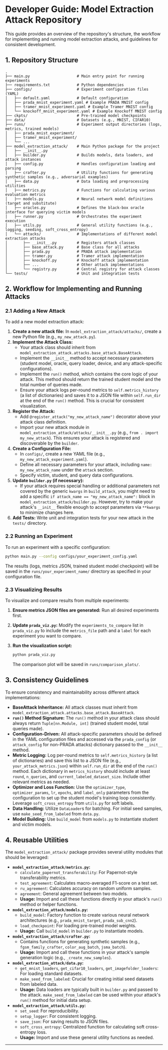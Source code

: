 # Developer Guide: Model Extraction Attack Repository

This guide provides an overview of the repository's structure, the workflow for implementing and running model extraction attacks, and guidelines for consistent development.

## 1. Repository Structure

```
.
├── main.py                     # Main entry point for running experiments
├── requirements.txt            # Python dependencies
├── configs/                    # Experiment configuration files (YAML)
│   ├── default.yaml            # Default configuration
│   ├── prada_mnist_experiment.yaml # Example PRADA MNIST config
│   ├── tramer_mnist_experiment.yaml # Example Tramer MNIST config
│   └── knockoff_mnist_experiment.yaml # Example Knockoff MNIST config
├── ckpts/                      # Pre-trained model checkpoints
├── data/                       # Datasets (e.g., MNIST, CIFAR10)
├── runs/                       # Experiment output directories (logs, metrics, trained models)
│   ├── prada_mnist_experiment/
│   ├── tramer_mnist_experiment/
│   └── ...
├── model_extraction_attack/    # Main Python package for the project
│   ├── __init__.py
│   ├── builder.py              # Builds models, data loaders, and attack instances
│   ├── config.py               # Handles configuration loading and parsing
│   ├── crafter.py              # Utility functions for generating synthetic samples (e.g., adversarial examples)
│   ├── data.py                 # Data loading and preprocessing utilities
│   ├── metrics.py              # Functions for calculating various evaluation metrics
│   ├── models.py               # Neural network model definitions (target and substitute)
│   ├── oracles.py              # Defines the black-box oracle interface for querying victim models
│   ├── runner.py               # Orchestrates the experiment execution
│   ├── utils.py                # General utility functions (e.g., logging, seeding, soft_cross_entropy)
│   └── attacks/                # Implementations of different model extraction attacks
│       ├── __init__.py         # Registers attack classes
│       ├── base_attack.py      # Base class for all attacks
│       ├── prada.py            # PRADA attack implementation
│       ├── tramer.py           # Tramer attack implementation
│       ├── knockoff.py         # Knockoff attack implementation
│       ├── ...                 # Other attack implementations
│       └── registry.py         # Central registry for attack classes
└── tests/                      # Unit and integration tests
```

## 2. Workflow for Implementing and Running Attacks

### 2.1 Adding a New Attack

To add a new model extraction attack:

1.  **Create a new attack file:** In `model_extraction_attack/attacks/`, create a new Python file (e.g., `my_new_attack.py`).
2.  **Implement the Attack Class:**
    *   Your attack class should inherit from `model_extraction_attack.attacks.base_attack.BaseAttack`.
    *   Implement the `__init__` method to accept necessary parameters (student model, oracle, query loader, device, and any attack-specific configurations).
    *   Implement the `run()` method, which contains the core logic of your attack. This method should return the trained student model and the total number of queries made.
    *   Ensure your attack logs per-round metrics to `self.metrics_history` (a list of dictionaries) and saves it to a JSON file within `self.run_dir` at the end of the `run()` method. This is crucial for consistent visualization.
3.  **Register the Attack:**
    *   Add `@register_attack("my_new_attack_name")` decorator above your attack class definition.
    *   Import your new attack module in `model_extraction_attack/attacks/__init__.py` (e.g., `from . import my_new_attack`). This ensures your attack is registered and discoverable by the `builder`.
4.  **Create a Configuration File:**
    *   In `configs/`, create a new YAML file (e.g., `my_new_attack_experiment.yaml`).
    *   Define all necessary parameters for your attack, including `name: my_new_attack_name` under the `attack` section.
    *   Specify victim, student, and query data configurations.
5.  **Update `builder.py` (if necessary):**
    *   If your attack requires special handling or additional parameters not covered by the generic `kwargs` in `build_attack`, you might need to add a specific `if attack_name == "my_new_attack_name":` block in `model_extraction_attack/builder.py`. However, try to make your attack's `__init__` flexible enough to accept parameters via `**kwargs` to minimize changes here.
6.  **Add Tests:** Write unit and integration tests for your new attack in the `tests/` directory.

### 2.2 Running an Experiment

To run an experiment with a specific configuration:

```bash
python main.py --config configs/your_experiment_config.yaml
```

The results (logs, metrics JSON, trained student model checkpoint) will be saved in the `runs/your_experiment_name/` directory as specified in your configuration file.

### 2.3 Visualizing Results

To visualize and compare results from multiple experiments:

1.  **Ensure metrics JSON files are generated:** Run all desired experiments first.
2.  **Update `prada_viz.py`:** Modify the `experiments_to_compare` list in `prada_viz.py` to include the `metrics_file` path and a `label` for each experiment you want to compare.
3.  **Run the visualization script:**

    ```bash
    python prada_viz.py
    ```

    The comparison plot will be saved in `runs/comparison_plots/`.

## 3. Consistency Guidelines

To ensure consistency and maintainability across different attack implementations:

*   **BaseAttack Inheritance:** All attack classes must inherit from `model_extraction_attack.attacks.base_attack.BaseAttack`.
*   **`run()` Method Signature:** The `run()` method in your attack class should always return `Tuple[nn.Module, int]` (trained student model, total queries made).
*   **Configuration-Driven:** All attack-specific parameters should be defined in the YAML configuration files and accessed via the `prada_config` (or `attack_config` for non-PRADA attacks) dictionary passed to the `__init__` method.
*   **Metric Logging:** Log per-round metrics to `self.metrics_history` (a list of dictionaries) and save this list to a JSON file (e.g., `your_attack_metrics.json`) within `self.run_dir` at the end of the `run()` method. Each dictionary in `metrics_history` should include at least `round`, `n_queries`, and `current_labeled_dataset_size`. Include other relevant metrics as needed.
*   **Optimizer and Loss Function:** Use the `optimizer_type`, `optimizer_params`, `lr`, `epochs`, and `label_only` parameters from the configuration to set up the student model's training loop consistently. Leverage `soft_cross_entropy` from `utils.py` for soft labels.
*   **Data Handling:** Utilize `DataLoader`s for batching. For initial seed samples, use `make_seed_from_labeled` from `data.py`.
*   **Model Building:** Use `build_model` from `models.py` to instantiate student and victim models.

## 4. Reusable Utilities

The `model_extraction_attack/` package provides several utility modules that should be leveraged:

*   **`model_extraction_attack/metrics.py`:**
    *   `calculate_papernot_transferability`: For Papernot-style transferability metrics.
    *   `test_agreement`: Calculates macro-averaged F1-score on a test set.
    *   `ru_agreement`: Calculates accuracy on random uniform samples.
    *   `agreement`: General agreement between two models.
    *   **Usage:** Import and call these functions directly in your attack's `run()` method or helper functions.
*   **`model_extraction_attack/models.py`:**
    *   `build_model`: Factory function to create various neural network architectures (e.g., `prada_mnist_target`, `prada_sub_cnn2`).
    *   `load_checkpoint`: For loading pre-trained model weights.
    *   **Usage:** Call `build_model` in `builder.py` to instantiate models.
*   **`model_extraction_attack/crafter.py`:**
    *   Contains functions for generating synthetic samples (e.g., `fgsm_family_crafter`, `color_aug_batch`, `jsma_batch`).
    *   **Usage:** Import and call these functions in your attack's sample generation logic (e.g., `_create_new_samples`).
*   **`model_extraction_attack/data.py`:**
    *   `get_mnist_loaders`, `get_cifar10_loaders`, `get_imagefolder_loaders`: For loading standard datasets.
    *   `make_seed_from_labeled`: Crucial for creating initial seed datasets from labeled data.
    *   **Usage:** Data loaders are typically built in `builder.py` and passed to the attack. `make_seed_from_labeled` can be used within your attack's `run()` method for initial data setup.
*   **`model_extraction_attack/utils.py`:**
    *   `set_seed`: For reproducibility.
    *   `setup_logger`: For consistent logging.
    *   `save_json`: For saving results to JSON files.
    *   `soft_cross_entropy`: Centralized function for calculating soft cross-entropy loss.
    *   **Usage:** Import and use these general utility functions as needed.

---
